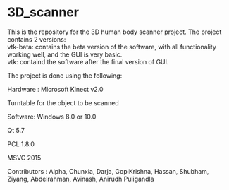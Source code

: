 # 3D_scanner
This is the repository for the 3D human body scanner project. The project contains 2 versions:   
vtk-bata: contains the beta version of the software, with all functionality working well, and the GUI is very basic.   
vtk: containd the software after the final version of GUI.

The project is done using the following:

Hardware :
Microsoft Kinect v2.0

Turntable for the object to be scanned

Software:
Windows 8.0 or 10.0

Qt 5.7

PCL 1.8.0

MSVC 2015

Contributors :
Alpha,
Chunxia,
Darja,
GopiKrishna,
Hassan,
Shubham,
Ziyang,
Abdelrahman,
Avinash,
Anirudh Puligandla
